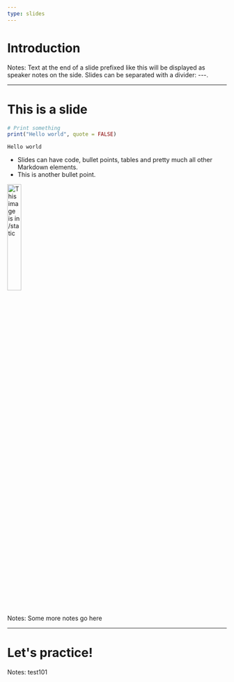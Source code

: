 ```yaml
---
type: slides
---
```


# Introduction

Notes: Text at the end of a slide prefixed like this will be displayed as
speaker notes on the side. Slides can be separated with a divider: ---.

---

# This is a slide

```r
# Print something
print("Hello world", quote = FALSE)
```

```out
Hello world
```

- Slides can have code, bullet points, tables and pretty much all other Markdown
  elements.
- This is another bullet point.

<img src="sguerrier.jpg" alt="This image is in /static" width="25%">

Notes: Some more notes go here

---

# Let's practice!

Notes: test101
